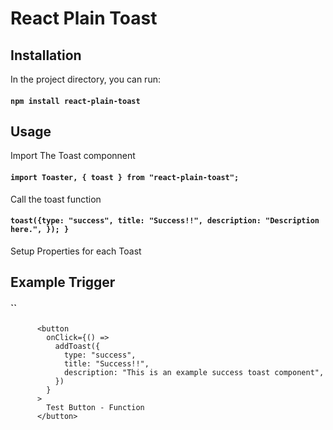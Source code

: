 # React Plain Toast

## Installation

In the project directory, you can run:

#### `npm install react-plain-toast`

## Usage

Import The Toast componnent

#### `import Toaster, { toast } from "react-plain-toast";`

Call the toast function

#### `toast({type: "success", title: "Success!!", description: "Description here.", }); }`

Setup Properties for each Toast

## Example Trigger

#### ``

          <button
            onClick={() =>
              addToast({
                type: "success",
                title: "Success!!",
                description: "This is an example success toast component",
              })
            }
          >
            Test Button - Function
          </button>
